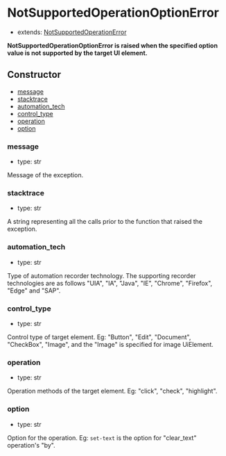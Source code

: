 # NotSupportedOperationOptionError

- extends: [NotSupportedOperationError](./doc/api/python/exceptions/notsupportedoperationerror.md)

**NotSupportedOperationOptionError is raised when the specified option value is not supported by the target UI element.**

## Constructor<!-- {docsify-ignore} -->
- [message](#message)
- [stacktrace](#stacktrace)
- [automation_tech](#automationtech)
- [control_type](#controltype)
- [operation](#operation)
- [option](#option)


### message
- type: str

Message of the exception.


### stacktrace
- type: str

A string representing all the calls prior to the function that raised the exception.

### automation_tech
- type: str

Type of automation recorder technology. The supporting recorder technologies are as follows "UIA", "IA", "Java", "IE", "Chrome", "Firefox", "Edge" and "SAP".

### control_type
- type: str

Control type of target element. Eg: "Button", "Edit", "Document", "CheckBox", "Image", and the "Image" is specified for image UiElement.

### operation
- type: str

Operation methods of the target element. Eg: "click", "check", "highlight".

### option
- type: str

Option for the operation. Eg: `set-text` is the option for "clear_text" operation's "by".